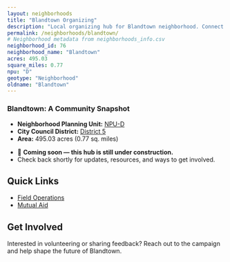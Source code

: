 ```yaml
---
layout: neighborhoods
title: "Blandtown Organizing"
description: "Local organizing hub for Blandtown neighborhood. Connect with field operations, mutual aid, and community organizing efforts."
permalink: /neighborhoods/blandtown/
# Neighborhood metadata from neighborhoods_info.csv
neighborhood_id: 76
neighborhood_name: "Blandtown"
acres: 495.03
square_miles: 0.77
npu: "D"
geotype: "Neighborhood"
oldname: "Blandtown"
---
```


### **Blandtown: A Community Snapshot**

  * **Neighborhood Planning Unit:** [NPU-D](https://www.atlantaga.gov/government/departments/city-planning/neighborhood-planning-units/neighborhood-and-npu-contacts)
  * **City Council District:** [District 5](https://citycouncil.atlantaga.gov/council-members/antonio-lewis)
  * **Area:** 495.03 acres (0.77 sq. miles)

- 🚧 **Coming soon — this hub is still under construction.**
- Check back shortly for updates, resources, and ways to get involved.

## Quick Links

- [Field Operations](./field-ops/)
- [Mutual Aid](./mutual-aid/)

## Get Involved

Interested in volunteering or sharing feedback? Reach out to the campaign and help shape the future of Blandtown.
